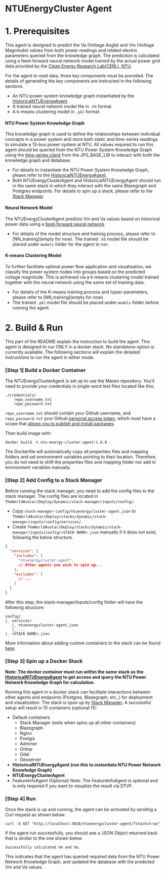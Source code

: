 # NTUEnergyCluster Agent

# 1. Prerequisites
This agent is designed to predict the Va (Voltage Angle) and Vm (Voltage Magnitude) values from both power readings and related electric parameters queried from the knowledge graph. The prediction is calculated using a feed-forward neural network model trained by the actual power grid data provided by the [Clean Energy Research Lab(CERL), NTU](http://eeeweba.ntu.edu.sg/power_projects/ntu-ONRG/0_default.asp).

For the agent to read data, three key components must be provided. The details of generating the key components are instructed in the following sections.
- An NTU power system knowledge graph instantiated by the [HistoricalNTUEnergyAgent](https://github.com/cambridge-cares/TheWorldAvatar/tree/1496-dev-instantiate-historic-ntuenergyconsumptiondata-2/Agents/HistoricalNTUEnergyAgent).
- A trained neural network model file in `.h5` format.
- A k-means clustering model in `.pkl` format.

#### NTU Power System Knowledge Graph
This knowledge graph is used to define the relationships between individual concepts in a power system and store both static and time-series readings to simulate a 13-bus power system at NTU. All values required to run this agent should be queried from the NTU Power System Knowledge Graph using the [time-series client](https://github.com/cambridge-cares/TheWorldAvatar/tree/develop/JPS_BASE_LIB/src/main/java/uk/ac/cam/cares/jps/base/timeseries) from the JPS_BASE_LIB to interact with both the knowledge graph and database.
- For details to instantiate the NTU Power System Knowledge Graph, pleaes refer to the [HistoricalNTUEnergyAgent](https://github.com/cambridge-cares/TheWorldAvatar/tree/1496-dev-instantiate-historic-ntuenergyconsumptiondata-2/Agents/HistoricalNTUEnergyAgent).
- Both NTUEnergyClusterAgent and HistoricalNTUEnergyAgent should run in the same stack in which they interact with the same Blazegraph and Postgres endpoints. For details to spin up a stack, please refer to the [Stack Manager](https://github.com/cambridge-cares/TheWorldAvatar/tree/main/Deploy/stacks/dynamic/stack-manager).

#### Neural Network Model
The NTUEnergyClusterAgent predicts Vm and Va values based on historical power data using a [feed-forward neural network](https://en.wikipedia.org/wiki/Feedforward_neural_network).
- For details of the model structure and training process, please refer to [NN_training](empty for now).
  The trained `.h5` model file should be placed under `models` folder for the agent to run.


#### K-means Clustering Model
To further facilitate optimal power flow application and visualisation, we classify the power system nodes into groups based on the predicted voltage magnitude. This is achieved via a k-means clustering model trained together with the neural network using the same set of training data.
- For details of the K-means training process and hyper-parameters, please refer to [NN_training](empty for now).
- The trained `.pkl` model file should be placed under `models` folder before running the agent.

# 2. Build & Run
This part of the README explain the instruction to build the agent.
This agent is designed to run ONLY in a docker stack. No standalone option is currently available. The following sections will explain the detailed instructions to run the agent in either mode.

### [Step 1] Build a Docker Container
The NTUEnergyClusterAgent is set up to use the Maven repository. You'll need to provide your credentials in single-word text files located like this:
```
./credentials/
    repo_username.txt
    repo_password.txt
```
`repo_username.txt` should contain your Github username, and `repo_password.txt` your Github [personal access token](https://docs.github.com/en/github/authenticating-to-github/creating-a-personal-access-token), which must have a scope that [allows you to publish and install packages](https://docs.github.com/en/packages/working-with-a-github-packages-registry/working-with-the-apache-maven-registry#authenticating-to-github-packages).

Then build image with:
```
docker build -t ntu-energy-cluster-agent:1.0.0 .
```
The Dockerfile will automatically copy all properties files and mapping folders and set environment variables pointing to their location. Therefore, you do not need to shift the properties files and mapping folder nor add in environment variables manually.

### [Step 2] Add Config to a Stack Manager
Before running the stack manager, you need to add the config files to the stack manager. The config files are located in `TheWorldAvatar/Deploy/dynamic/stack-manager/inputs/config/`.
- Copy `stack-manager-config/ntuenergycluster-agent.json` to `TheWorldAvatar/Deploy/stacks/dynamic/stack-manager/inputs/config/services/`.
- Create `TheWorldAvatar/Deploy/stacks/dynamic/stack-manager/inputs/config/<STACK NAME>.json` manually if it does not exist, following the below structure.
```json
{
  "services": {
    "includes": [
      "ntuenergycluster-agent",
      // Other agents you wish to spin up...
    ],
    "excludes": [
      // ...
    ]
  }
}
```

After this step, the stack-manager/inputs/config folder will have the following structure:
```
config/
|_ services/
   |_ ntuenergycluster-agent.json
   |_ ...
|_ <STACK NAME>.json
```
More information about adding custom containers to the stack can be found [here](https://github.com/cambridge-cares/TheWorldAvatar/tree/main/Deploy/stacks/dynamic/stack-manager#adding-custom-containers).


### [Step 3] Spin up a Docker Stack
**Note: The docker container must run within the same stack as the [HistoricalNTUEnergyAgent](https://github.com/cambridge-cares/TheWorldAvatar/tree/1496-dev-instantiate-historic-ntuenergyconsumptiondata-2/Agents/HistoricalNTUEnergyAgent) to get access and query the NTU Power Network Knowledge Graph for calculation.**

Running this agent in a docker stack can facilitate interactions between other agents and endpoints (Postgres, Blazegraph, etc,.) for deployment and visualization. The stack is spun up by [Stack Manager](https://github.com/cambridge-cares/TheWorldAvatar/tree/main/Deploy/stacks/dynamic/stack-manager).
A successful setup will result in 10 containers (optional 11):
- Default containers
  - Stack Manager (exits when spins up all other containers)
  - Blazegraph
  - Nginx
  - Postgis
  - Adminer
  - Ontop
  - Gdal
  - Geoserver
- **HistoricalNTUEnergyAgent (run this to instantiate NTU Power Network Knowledge Graph)**
- **NTUEnergyClusterAgent**
- FeatureInfoAgent (Optional)
  Note: The FeatureInfoAgent is optional and is only required if you want to visualize the result via DTVF.

### [Step 4] Run
Once the stack is up and running, the agent can be activated by sending a Curl request as shown below:
```
curl -X GET "http://localhost:3838/ntuenergycluster-agent/?stack=true"
```
If the agent run successfully, you should see a JSON Object returned back that is similar to the one shown below.
```
Successfully calculated Vm and Va.
```
This indicates that the agent has queried required data from the NTU Power Network Knowledge Graph, and updated the database with the predicted Vm and Va values. . 

